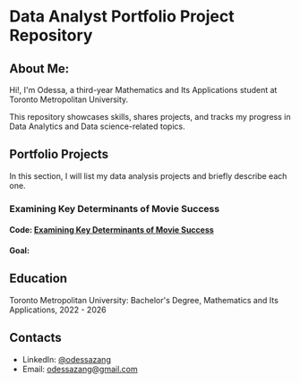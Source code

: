 # Data Analyst Portfolio Project Repository
## About Me:
Hi!, I'm Odessa, a third-year Mathematics and Its Applications student at Toronto Metropolitan University.

This repository showcases skills, shares projects, and tracks my progress in Data Analytics and Data science-related topics.

## Portfolio Projects
In this section, I will list my data analysis projects and briefly describe each one.

### Examining Key Determinants of Movie Success

#### Code: [Examining Key Determinants of Movie Success](https://github.com/OdessaZ/PortfolioProjects/blob/main/Python%20Movie%20Correlation.ipynb)

#### Goal: 

## Education
Toronto Metropolitan University: Bachelor's Degree, Mathematics and Its Applications, 2022 - 2026

## Contacts
- LinkedIn: [@odessazang](https://www.linkedin.com/in/odessa-zang/)
- Email: [odessazang@gmail.com](mailto:odessazang@gmail.com)
